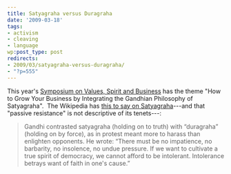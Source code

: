 ```yaml
---
title: Satyagraha versus Duragraha
date: '2009-03-18'
tags:
- activism
- cleaving
- language
wp:post_type: post
redirects:
- 2009/03/satyagraha-versus-duragraha/
- "?p=555"
---
```


This year's [Symposium on Values, Spirit and Business](http://www.sbnboston.org/sbn15/component/content/article/21-sbn-site-specific/100-symposium-spirtuality-and-business-2009) has the theme "How to Grow Your Business by Integrating the Gandhian Philosophy of Satyagraha".  The Wikipedia has [this to say on Satyagraha](http://en.wikipedia.org/wiki/Satyagraha)---and that "passive resistance" is not descriptive of its tenets---:

> Gandhi contrasted satyagraha (holding on to truth) with “duragraha” (holding on by force), as in protest meant more to harass than enlighten opponents. He wrote: “There must be no impatience, no barbarity, no insolence, no undue pressure. If we want to cultivate a true spirit of democracy, we cannot afford to be intolerant. Intolerance betrays want of faith in one's cause.”
